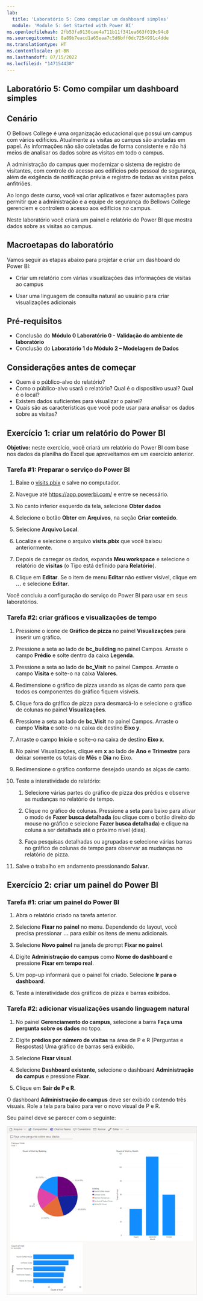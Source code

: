 ```yaml
---
lab:
  title: 'Laboratório 5: Como compilar um dashboard simples'
  module: 'Module 5: Get Started with Power BI'
ms.openlocfilehash: 2fb53fa9130cae4a711b11f341ea663f019c94c8
ms.sourcegitcommit: 8a89b7eacd1a65eaa7c5d6bff0dc7254991c4dde
ms.translationtype: HT
ms.contentlocale: pt-BR
ms.lasthandoff: 07/15/2022
ms.locfileid: "147154438"
---
```

## <a name="lab-5-how-to-build-a-simple-dashboard"></a>Laboratório 5: Como compilar um dashboard simples

## <a name="scenario"></a>Cenário

O Bellows College é uma organização educacional que possui um campus com vários edifícios. Atualmente as visitas ao campus são anotadas em papel. As informações não são coletadas de forma consistente e não há meios de analisar os dados sobre as visitas em todo o campus.

A administração do campus quer modernizar o sistema de registro de visitantes, com controle do acesso aos edifícios pelo pessoal de segurança, além de exigência de notificação prévia e registro de todas as visitas pelos anfitriões.

Ao longo deste curso, você vai criar aplicativos e fazer automações para permitir que a administração e a equipe de segurança do Bellows College gerenciem e controlem o acesso aos edifícios no campus.

Neste laboratório você criará um painel e relatório do Power BI que mostra dados sobre as visitas ao campus.

## <a name="high-level-lab-steps"></a>Macroetapas do laboratório

Vamos seguir as etapas abaixo para projetar e criar um dashboard do Power BI:

-   Criar um relatório com várias visualizações das informações de visitas ao campus

-   Usar uma linguagem de consulta natural ao usuário para criar visualizações adicionais

## <a name="prerequisites"></a>Pré-requisitos

- Conclusão do **Módulo 0 Laboratório 0 - Validação do ambiente de laboratório**
- Conclusão do **Laboratório 1 do Módulo 2 – Modelagem de Dados**

## <a name="things-to-consider-before-you-begin"></a>Considerações antes de começar

-   Quem é o público-alvo do relatório?
-   Como o público-alvo usará o relatório? Qual é o dispositivo usual? Qual é o local?
-   Existem dados suficientes para visualizar o painel?
-   Quais são as características que você pode usar para analisar os dados sobre as visitas?

## <a name="exercise-1-create-power-bi-report"></a>Exercício 1: criar um relatório do Power BI

**Objetivo:** neste exercício, você criará um relatório do Power BI com base nos dados da planilha do Excel que aproveitamos em um exercício anterior.

### <a name="task-1-prepare-power-bi-service"></a>Tarefa \#1: Preparar o serviço do Power BI

1.  Baixe o [visits.pbix](https://github.com/MicrosoftLearning/PL-900-Microsoft-Power-Platform-Fundamentals/raw/master/Allfiles/visits.pbix) e salve no computador.

2.  Navegue até <https://app.powerbi.com/> e entre se necessário.

3.  No canto inferior esquerdo da tela, selecione **Obter dados**

4.  Selecione o botão **Obter** em **Arquivos**, na seção **Criar conteúdo**.

5.  Selecione **Arquivo Local**.

6.  Localize e selecione o arquivo **visits.pbix** que você baixou anteriormente.

7.  Depois de carregar os dados, expanda **Meu workspace** e selecione o relatório de **visitas** (o Tipo está definido para **Relatório**).

8.  Clique em **Editar**. Se o item de menu **Editar** não estiver visível, clique em **...** e selecione **Editar**.

Você concluiu a configuração do serviço do Power BI para usar em seus laboratórios.

### <a name="task-2-create-chart-and-time-visualizations"></a>Tarefa \#2: criar gráficos e visualizações de tempo

1.  Pressione o ícone de **Gráfico de pizza** no painel **Visualizações** para inserir um gráfico.

2.  Pressione a seta ao lado de **bc_building** no painel Campos. Arraste o campo **Prédio** e solte dentro da caixa **Legenda**.

3.  Pressione a seta ao lado de **bc_Visit** no painel Campos. Arraste o campo **Visita** e solte-o na caixa **Valores**.

4.  Redimensione o gráfico de pizza usando as alças de canto para que todos os componentes do gráfico fiquem visíveis.

5.  Clique fora do gráfico de pizza para desmarcá-lo e selecione o gráfico de colunas no painel **Visualizações**.

6.  Pressione a seta ao lado de **bc_Visit** no painel Campos. Arraste o campo **Visita** e solte-o na caixa de destino **Eixo y**.

7.  Arraste o campo **Início** e solte-o na caixa de destino **Eixo x**.

8.  No painel Visualizações, clique em **x** ao lado de **Ano** e **Trimestre** para deixar somente os totais de **Mês** e **Dia** no Eixo.

9.  Redimensione o gráfico conforme desejado usando as alças de canto.

10. Teste a interatividade do relatório:

    1.  Selecione várias partes do gráfico de pizza dos prédios e observe as mudanças no relatório de tempo.

    2.  Clique no gráfico de colunas. Pressione a seta para baixo para ativar o modo de **Fazer busca detalhada** (ou clique com o botão direito do mouse no gráfico e selecione **Fazer busca detalhada**) e clique na coluna a ser detalhada até o próximo nível (dias).

    3.  Faça pesquisas detalhadas ou agrupadas e selecione várias barras no gráfico de colunas de tempo para observar as mudanças no relatório de pizza.

11. Salve o trabalho em andamento pressionando **Salvar**.

## <a name="exercise-2-create-power-bi-dashboard"></a>Exercício 2: criar um painel do Power BI

### <a name="task-1-create-power-bi-dashboard"></a>Tarefa \#1: criar um painel do Power BI

1.  Abra o relatório criado na tarefa anterior.

2.  Selecione **Fixar no painel** no menu. Dependendo do layout, você precisa pressionar **...** para exibir os itens de menu adicionais.

3.  Selecione **Novo painel** na janela de prompt **Fixar no painel**.

4.  Digite **Administração do campus** como **Nome do dashboard** e pressione **Fixar em tempo real**.

5.  Um pop-up informará que o painel foi criado. Selecione **Ir para o dashboard**.

6.  Teste a interatividade dos gráficos de pizza e barras exibidos.

### <a name="task-2-add-visualizations-using-natural-language"></a>Tarefa \#2: adicionar visualizações usando linguagem natural

1.  No painel **Gerenciamento do campus**, selecione a barra **Faça uma pergunta sobre os dados** no topo.

2.  Digite **prédios por número de visitas** na área de P e R (Perguntas e Respostas) Uma gráfico de barras será exibido.

3.  Selecione **Fixar visual**.

4.  Selecione **Dashboard existente**, selecione o dashboard **Administração do campus** e pressione **Fixar**.

5.  Clique em **Sair de P e R**.

O dashboard **Administração do campus** deve ser exibido contendo três visuais. Role a tela para baixo para ver o novo visual de P e R.

Seu painel deve se parecer com o seguinte:

![](media/5-powerbi-result.png)